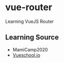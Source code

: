 # vue-router
Learning VueJS Router
## Learning Source
 - MamiCamp2020
 -  [Vueschool.io](vueschool.io)
